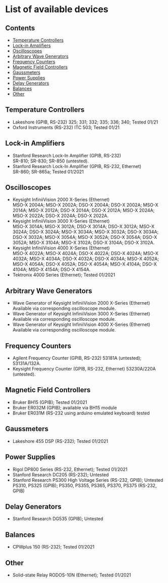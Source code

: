 # List of available devices

## Contents
- [Temperature Controllers](#temperature-controllers)<br/>
- [Lock-in Amplifiers](#lock-in-amplifiers)<br/>
- [Oscilloscopes](#oscilloscopes)<br/>
- [Arbitrary Wave Generators](#arbitrary-wave-generators)<br/>
- [Frequency Counters](#frequency-counters)<br/>
- [Magnetic Field Controllers](#magnetic-field-controllers)<br/>
- [Gaussmeters](#gaussmeters)<br/>
- [Power Supplies](#power-supplies)<br/>
- [Delay Generators](#delay-generators)<br/>
- [Balances](#balances)<br/>
- [Other](#other)<br/>

## Temperature Controllers
- Lakeshore (GPIB, RS-232)
325; 331; 332; 335; 336; 340; Tested 01/21
- Oxford Instruments (RS-232)
ITC 503; Tested 01/21

## Lock-in Amplifiers
- Stanford Research Lock-In Amplifier (GPIB, RS-232)<br/>
SR-810; SR-830; SR-850 (untested).
- Stanford Research Lock-In Amplifier (GPIB, RS-232, Ethernet)<br/>
SR-860; SR-865a; Tested 01/2021

## Oscilloscopes
- Keysight InfiniiVision 2000 X-Series (Ethernet)<br/>
MSO-X 2004A; MSO-X 2002A; DSO-X 2004A; DSO-X 2002A; MSO-X 2014A; MSO-X 2012A; DSO-X 2014A; DSO-X 2012A; MSO-X 2024A; MSO-X 2022A; DSO-X 2024A; DSO-X 2022A.
- Keysight InfiniiVision 3000 X-Series (Ethernet)<br/>
MSO-X 3014A; MSO-X 3012A; DSO-X 3014A; DSO-X 3012A; MSO-X 3024A; DSO-X 3024A; MSO-X 3034A; MSO-X 3032A; DSO-X 3034A; DSO-X 3032A; MSO-X 3054A; MSO-X 3052A; DSO-X 3054A; DSO-X 3052A; MSO-X 3104A; MSO-X 3102A; DSO-X 3104A; DSO-X 3102A.
- Keysight InfiniiVision 4000 X-Series (Ethernet)<br/>
MSO-X 4022A; MSO-X 4024A; DSO-X 4022A; DSO-X 4024A; MSO-X 4032A; MSO-X 4034A; DSO-X 4032A; DSO-X 4034A; MSO-X 4052A; MSO-X 4054A; DSO-X 4052A; DSO-X 4054A; MSO-X 4104A; DSO-X 4104A; MSO-X 4154A; DSO-X 4154A.
- Tektronix 4000 Series (Ethernet); Tested 01/2021

## Arbitrary Wave Generators
- Wave Generator of Keysight InfiniiVision 2000 X-Series (Ethernet)<br/>
Available via corresponding oscilloscope module.
- Wave Generator of Keysight InfiniiVision 3000 X-Series (Ethernet)<br/>
Available via corresponding oscilloscope module.
- Wave Generator of Keysight InfiniiVision 4000 X-Series (Ethernet)<br/>
Available via corresponding oscilloscope module.

## Frequency Counters
- Agilent Frequency Counter (GPIB, RS-232)
53181A (untested); 53131A/132A.
- Keysight Frequency Counter (GPIB, RS-232, Ethernet)
53230A/220A (untested).

## Magnetic Field Controllers
- Bruker BH15 (GPIB); Tested 01/2021
- Bruker ER032M (GPIB); available via BH15 module
- Bruker ER031M (RS-232 using arduino emulated keyboard) tested

## Gaussmeters
- Lakeshore 455 DSP (RS-232); Tested 01/2021

## Power Supplies
- Rigol DP800 Series (RS-232, Ethernet); Tested 01/2021
- Stanford Research DC205 (RS-232); Untested
- Stanford Research PS300 High Voltage Series (RS-232, GPIB); Untested
PS310, PS325 (GPIB); PS350, PS355, PS365, PS370, PS375 (RS-232, GPIB)

## Delay Generators
- Stanford Research DG535 (GPIB); Untested

## Balances
- CPWplus 150 (RS-232); Tested 01/2021

## Other
- Solid-state Relay RODOS-10N (Ethernet); Tested 01/2021


